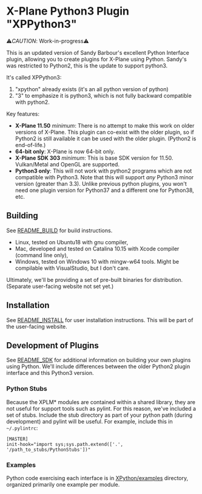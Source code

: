 # X-Plane Python3 Plugin "XPPython3"

:warning:_CAUTION_: Work-in-progress:warning:

This is an updated version of Sandy Barbour's excellent Python Interface plugin, allowing you to create plugins for X-Plane using Python. Sandy's was restricted to Python2, this is the update to support python3.

It's called XPPython3:
1. "xpython" already exists (it's an all python version of python)
2. "3" to emphasize it is python3, which is not fully backward compatible with python2.

Key features:
* **X-Plane 11.50** _minimum_: There is no attempt to make this work on older versions of X-Plane. This plugin can co-exist with the older plugin, so if Python2 is still available it can be used with the older plugin. (Python2 is end-of-life.)
* **64-bit only**: X-Plane is now 64-bit only.
* **X-Plane SDK 303** _minimum_: This is base SDK version for 11.50. Vulkan/Metal and OpenGL are supported.
* **Python3 only**: This will not work with python2 programs which are not compatible with Python3. Note that this will 
support _any_ Python3 minor version (greater than 3.3). Unlike previous python plugins, you won't need one plugin version for Python37 and a different one for Python38, etc.

## Building
See [README_BUILD](XPython/README_BUILD.md) for build instructions. 

- Linux, tested on Ubuntu18 with gnu compiler,
- Mac, developed and tested on Catalina 10.15 with Xcode compiler (command line only), 
- Windows, tested on Windows 10 with mingw-w64 tools. Might be compilable with VisualStudio, but I don't care.

Ultimately, we'll be providing a set of pre-built binaries for distribution. (Separate user-facing website not set yet.)

## Installation
See [README_INSTALL](XPython/README_INSTALL.md) for user installation instructions. This will be part of the user-facing website.

## Development of Plugins
See [README_SDK](XPython/README_SDK.txt) for additional information on building your own plugins using Python. We'll include differences between the older Python2 plugin interface and this Python3 version.

### Python Stubs
Because the XPLM* modules are contained within a shared library, they are not useful for support tools such as pylint. For this reason, we've included a set of stubs. Include the stub directory as part of your python path (during development) and pylint will be useful. For example, include this in `~/.pylintrc`:

    [MASTER]                                                                                    
    init-hook="import sys;sys.path.extend(['.', '/path_to_stubs/PythonStubs'])"

### Examples
Python code exercising each interface is in [XPython/examples](XPython/examples) directory, organized primarily one example per module.
